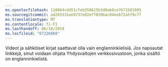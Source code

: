 ```yaml
---
ms.openlocfilehash: 118864cdd51cfeb358615b3d0ab0ce7671581995
ms.sourcegitcommit: ad203331ee9737e82ef70206ac04eeb72a5f9c7f
ms.translationtype: MT
ms.contentlocale: fi-FI
ms.lasthandoff: 06/18/2019
ms.locfileid: "67226868"
---
```

Videot ja sähköiset kirjat saattavat olla vain englanninkielisiä. Jos napsautat linkkejä, sinut voidaan ohjata Yhdysvaltojen verkkosivustoon, jonka sisältö on englanninkielistä.